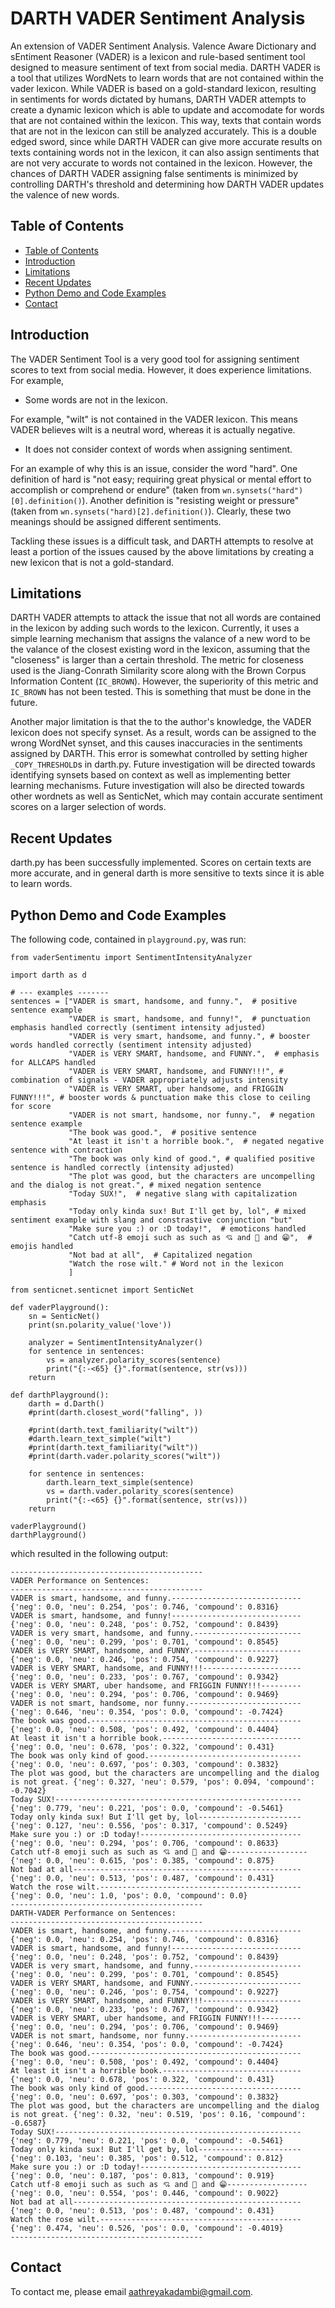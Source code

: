 # DARTH VADER Sentiment Analysis

An extension of VADER Sentiment Analysis. Valence Aware Dictionary and sEntiment Reasoner (VADER) is a lexicon and rule-based sentiment tool designed to measure sentiment of text from social media. DARTH VADER is a tool that utilizes WordNets to learn words that are not contained within the vader lexicon. While VADER is based on a gold-standard lexicon, resulting in sentiments for words dictated by humans, DARTH VADER attempts to create a dynamic lexicon which is able to update and accomodate for words that are not contained within the lexicon. This way, texts that contain words that are not in the lexicon can still be analyzed accurately. This is a double edged sword, since while DARTH VADER can give more accurate results on texts containing words not in the lexicon, it can also assign sentiments that are not very accurate to words not contained in the lexicon. However, the chances of DARTH VADER assigning false sentiments is minimized by controlling DARTH's threshold and determining how DARTH VADER updates the valence of new words.

## Table of Contents
  * [Table of Contents](#table-of-contents)
  * [Introduction](#introduction)
  * [Limitations](#limitations)
  * [Recent Updates](#recent-updates)
  * [Python Demo and Code Examples](#python-demo-and-code-examples)
  * [Contact](#contact)

## Introduction

The VADER Sentiment Tool is a very good tool for assigning sentiment scores to text from social media. However, it does experience limitations. For example, 

* Some words are not in the lexicon. 

For example, "wilt" is not contained in the VADER lexicon. This means VADER believes wilt is a neutral word, whereas it is actually negative.

* It does not consider context of words when assigning sentiment. 

For an example of why this is an issue, consider the word "hard". One definition of hard is "not easy; requiring great physical or mental effort to accomplish or comprehend or endure" (taken from ```wn.synsets("hard")[0].definition()```). Another definition is "resisting weight or pressure" (taken from ```wn.synsets("hard)[2].definition()```). Clearly, these two meanings should be assigned different sentiments. 

Tackling these issues is a difficult task, and DARTH attempts to resolve at least a portion of the issues caused by the above limitations by creating a new lexicon that is not a gold-standard.

## Limitations

DARTH VADER attempts to attack the issue that not all words are contained in the lexicon by adding such words to the lexicon. Currently, it uses a simple learning mechanism that assigns the valance of a new word to be the valance of the closest existing word in the lexicon, assuming that the "closeness" is larger than a certain threshold. The metric for closeness used is the Jiang-Conrath Similarity score along with the Brown Corpus Information Content (```IC_BROWN```). However, the superiority of this metric and ```IC_BROWN``` has not been tested. This is something that must be done in the future.

Another major limitation is that the to the author's knowledge, the VADER lexicon does not specify synset. As a result, words can be assigned to the wrong WordNet synset, and this causes inaccuracies in the sentiments assigned by DARTH. This error is somewhat controlled by setting higher ```_COPY_THRESHOLD```s in darth.py. Future investigation will be directed towards identifying synsets based on context as well as implementing better learning mechanisms. Future investigation will also be directed towards other wordnets as well as SenticNet, which may contain accurate sentiment scores on a larger selection of words.

## Recent Updates

darth.py has been successfully implemented. Scores on certain texts are more accurate, and in general darth is more sensitive to texts since it is able to learn words.

## Python Demo and Code Examples

The following code, contained in ```playground.py```, was run:
```
from vaderSentimentu import SentimentIntensityAnalyzer

import darth as d

# --- examples -------
sentences = ["VADER is smart, handsome, and funny.",  # positive sentence example
             "VADER is smart, handsome, and funny!",  # punctuation emphasis handled correctly (sentiment intensity adjusted)
             "VADER is very smart, handsome, and funny.", # booster words handled correctly (sentiment intensity adjusted)
             "VADER is VERY SMART, handsome, and FUNNY.",  # emphasis for ALLCAPS handled
             "VADER is VERY SMART, handsome, and FUNNY!!!", # combination of signals - VADER appropriately adjusts intensity
             "VADER is VERY SMART, uber handsome, and FRIGGIN FUNNY!!!", # booster words & punctuation make this close to ceiling for score
             "VADER is not smart, handsome, nor funny.",  # negation sentence example
             "The book was good.",  # positive sentence
             "At least it isn't a horrible book.",  # negated negative sentence with contraction
             "The book was only kind of good.", # qualified positive sentence is handled correctly (intensity adjusted)
             "The plot was good, but the characters are uncompelling and the dialog is not great.", # mixed negation sentence
             "Today SUX!",  # negative slang with capitalization emphasis
             "Today only kinda sux! But I'll get by, lol", # mixed sentiment example with slang and constrastive conjunction "but"
             "Make sure you :) or :D today!",  # emoticons handled
             "Catch utf-8 emoji such as such as 💘 and 💋 and 😁",  # emojis handled
             "Not bad at all",  # Capitalized negation
             "Watch the rose wilt." # Word not in the lexicon
             ]

from senticnet.senticnet import SenticNet

def vaderPlayground():
    sn = SenticNet()
    print(sn.polarity_value('love'))

    analyzer = SentimentIntensityAnalyzer()
    for sentence in sentences:
        vs = analyzer.polarity_scores(sentence)
        print("{:-<65} {}".format(sentence, str(vs)))
    return

def darthPlayground():
    darth = d.Darth()
    #print(darth.closest_word("falling", ))

    #print(darth.text_familiarity("wilt"))
    #darth.learn_text_simple("wilt")
    #print(darth.text_familiarity("wilt"))
    #print(darth.vader.polarity_scores("wilt"))

    for sentence in sentences:
        darth.learn_text_simple(sentence)
        vs = darth.vader.polarity_scores(sentence)
        print("{:-<65} {}".format(sentence, str(vs)))
    return

vaderPlayground()
darthPlayground()
```

which resulted in the following output:
```
-------------------------------------------
VADER Performance on Sentences:
-------------------------------------------
VADER is smart, handsome, and funny.----------------------------- {'neg': 0.0, 'neu': 0.254, 'pos': 0.746, 'compound': 0.8316}
VADER is smart, handsome, and funny!----------------------------- {'neg': 0.0, 'neu': 0.248, 'pos': 0.752, 'compound': 0.8439}
VADER is very smart, handsome, and funny.------------------------ {'neg': 0.0, 'neu': 0.299, 'pos': 0.701, 'compound': 0.8545}
VADER is VERY SMART, handsome, and FUNNY.------------------------ {'neg': 0.0, 'neu': 0.246, 'pos': 0.754, 'compound': 0.9227}
VADER is VERY SMART, handsome, and FUNNY!!!---------------------- {'neg': 0.0, 'neu': 0.233, 'pos': 0.767, 'compound': 0.9342}
VADER is VERY SMART, uber handsome, and FRIGGIN FUNNY!!!--------- {'neg': 0.0, 'neu': 0.294, 'pos': 0.706, 'compound': 0.9469}
VADER is not smart, handsome, nor funny.------------------------- {'neg': 0.646, 'neu': 0.354, 'pos': 0.0, 'compound': -0.7424}
The book was good.----------------------------------------------- {'neg': 0.0, 'neu': 0.508, 'pos': 0.492, 'compound': 0.4404}
At least it isn't a horrible book.------------------------------- {'neg': 0.0, 'neu': 0.678, 'pos': 0.322, 'compound': 0.431}
The book was only kind of good.---------------------------------- {'neg': 0.0, 'neu': 0.697, 'pos': 0.303, 'compound': 0.3832}
The plot was good, but the characters are uncompelling and the dialog is not great. {'neg': 0.327, 'neu': 0.579, 'pos': 0.094, 'compound': -0.7042}
Today SUX!------------------------------------------------------- {'neg': 0.779, 'neu': 0.221, 'pos': 0.0, 'compound': -0.5461}
Today only kinda sux! But I'll get by, lol----------------------- {'neg': 0.127, 'neu': 0.556, 'pos': 0.317, 'compound': 0.5249}
Make sure you :) or :D today!------------------------------------ {'neg': 0.0, 'neu': 0.294, 'pos': 0.706, 'compound': 0.8633}
Catch utf-8 emoji such as such as 💘 and 💋 and 😁------------------ {'neg': 0.0, 'neu': 0.615, 'pos': 0.385, 'compound': 0.875}
Not bad at all--------------------------------------------------- {'neg': 0.0, 'neu': 0.513, 'pos': 0.487, 'compound': 0.431}
Watch the rose wilt.--------------------------------------------- {'neg': 0.0, 'neu': 1.0, 'pos': 0.0, 'compound': 0.0}
-------------------------------------------
DARTH-VADER Performance on Sentences:
-------------------------------------------
VADER is smart, handsome, and funny.----------------------------- {'neg': 0.0, 'neu': 0.254, 'pos': 0.746, 'compound': 0.8316}
VADER is smart, handsome, and funny!----------------------------- {'neg': 0.0, 'neu': 0.248, 'pos': 0.752, 'compound': 0.8439}
VADER is very smart, handsome, and funny.------------------------ {'neg': 0.0, 'neu': 0.299, 'pos': 0.701, 'compound': 0.8545}
VADER is VERY SMART, handsome, and FUNNY.------------------------ {'neg': 0.0, 'neu': 0.246, 'pos': 0.754, 'compound': 0.9227}
VADER is VERY SMART, handsome, and FUNNY!!!---------------------- {'neg': 0.0, 'neu': 0.233, 'pos': 0.767, 'compound': 0.9342}
VADER is VERY SMART, uber handsome, and FRIGGIN FUNNY!!!--------- {'neg': 0.0, 'neu': 0.294, 'pos': 0.706, 'compound': 0.9469}
VADER is not smart, handsome, nor funny.------------------------- {'neg': 0.646, 'neu': 0.354, 'pos': 0.0, 'compound': -0.7424}
The book was good.----------------------------------------------- {'neg': 0.0, 'neu': 0.508, 'pos': 0.492, 'compound': 0.4404}
At least it isn't a horrible book.------------------------------- {'neg': 0.0, 'neu': 0.678, 'pos': 0.322, 'compound': 0.431}
The book was only kind of good.---------------------------------- {'neg': 0.0, 'neu': 0.697, 'pos': 0.303, 'compound': 0.3832}
The plot was good, but the characters are uncompelling and the dialog is not great. {'neg': 0.32, 'neu': 0.519, 'pos': 0.16, 'compound': -0.6587}
Today SUX!------------------------------------------------------- {'neg': 0.779, 'neu': 0.221, 'pos': 0.0, 'compound': -0.5461}
Today only kinda sux! But I'll get by, lol----------------------- {'neg': 0.103, 'neu': 0.385, 'pos': 0.512, 'compound': 0.812}
Make sure you :) or :D today!------------------------------------ {'neg': 0.0, 'neu': 0.187, 'pos': 0.813, 'compound': 0.919}
Catch utf-8 emoji such as such as 💘 and 💋 and 😁------------------ {'neg': 0.0, 'neu': 0.554, 'pos': 0.446, 'compound': 0.9022}
Not bad at all--------------------------------------------------- {'neg': 0.0, 'neu': 0.513, 'pos': 0.487, 'compound': 0.431}
Watch the rose wilt.--------------------------------------------- {'neg': 0.474, 'neu': 0.526, 'pos': 0.0, 'compound': -0.4019}
-------------------------------------------
```

## Contact

To contact me, please email aathreyakadambi@gmail.com.
